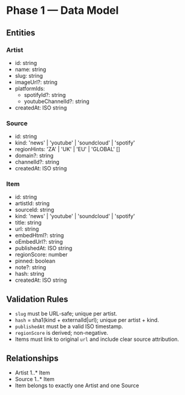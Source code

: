 # Phase 1 — Data Model

## Entities

### Artist
- id: string
- name: string
- slug: string
- imageUrl?: string
- platformIds:
  - spotifyId?: string
  - youtubeChannelId?: string
- createdAt: ISO string

### Source
- id: string
- kind: 'news' | 'youtube' | 'soundcloud' | 'spotify'
- regionHints: 'ZA' | 'UK' | 'EU' | 'GLOBAL' []
- domain?: string
- channelId?: string
- createdAt: ISO string

### Item
- id: string
- artistId: string
- sourceId: string
- kind: 'news' | 'youtube' | 'soundcloud' | 'spotify'
- title: string
- url: string
- embedHtml?: string
- oEmbedUrl?: string
- publishedAt: ISO string
- regionScore: number
- pinned: boolean
- note?: string
- hash: string
- createdAt: ISO string

## Validation Rules
- `slug` must be URL-safe; unique per artist.
- `hash` = sha1(kind + externalId|url); unique per artist + kind.
- `publishedAt` must be a valid ISO timestamp.
- `regionScore` is derived; non-negative.
- Items must link to original `url` and include clear source attribution.

## Relationships
- Artist 1..* Item
- Source 1..* Item
- Item belongs to exactly one Artist and one Source
